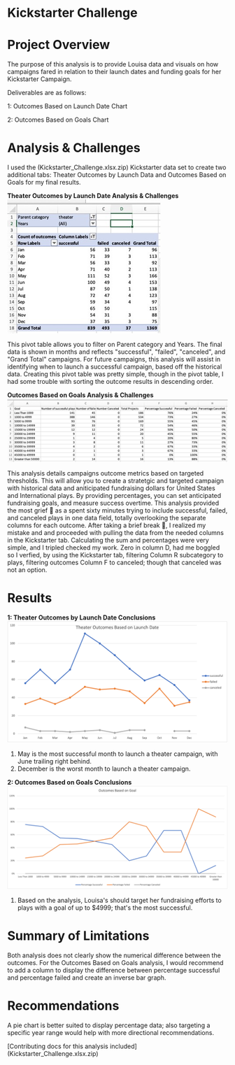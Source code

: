 # **Kickstarter Challenge**

# Project Overview
The purpose of this analysis is to provide Louisa data and visuals on how campaigns fared in relation to their launch dates and funding goals for her Kickstarter Campaign.

Deliverables are as follows:
 
 1: Outcomes Based on Launch Date Chart
 
 2: Outcomes Based on Goals Chart
 
 # Analysis & Challenges
 I used the (Kickstarter_Challenge.xlsx.zip) Kickstarter data set to create two additional tabs: 
 Theater Outcomes by Launch Data 
 and 
 Outcomes Based on Goals 
 for my final results.
 
 **Theater Outcomes by Launch Date Analysis & Challenges** 
 ![This is an image](705C4E36-0F7D-44C3-8661-B201CF9AE556_4_5005_c.jpeg)

This pivot table allows you to filter on Parent  category and Years.  The final data is shown in months and reflects "successful", "failed", "canceled", and "Grand Total" campaigns.  For future campaigns, this analysis will assist in identifying when to launch a successful campaign, based off the historical data. Creating this pivot table was pretty simple, though in the pivot table, I had some trouble with sorting the outcome results in descending order.  
 
**Outcomes Based on Goals Analysis & Challenges**
![This is an image](D9790139-8704-4C06-B5EA-D88B40B26EA9.png)

This analysis details campaigns outcome metrics based on targeted thresholds.  This will allow you to create a stratetgic and targeted campaign with historical data and aniticipated fundraising dollars for United States and International plays.  By providing percentages, you can set anticipated fundraising goals, and measure success overtime.  This analysis provided the most grief :smiling_face_with_tear: as a spent sixty minutes trying to include successful, failed, and canceled plays in one data field, totally overlooking the separate columns for each outcome.  After taking a brief break :partying_face:, I realized my mistake and and proceeded with pulling the data from the needed columns in the Kickstarter tab.  Calculating the sum and percentages were very simple, and I tripled checked my work.  Zero in column D, had me boggled so I verfied, by using the Kickstarter tab, filtering Column R subcategory to plays, filtering outcomes Column F to canceled; though that canceled was not an option. 
 
 # Results
 **1: Theater Outcomes by Launch Date Conclusions**
 ![This is an image](Theater_Outcomes_vs_Launch.png)
 1. May is the most successful month to launch a theater campaign, with June trailing right behind.
 2. December is the worst month to launch a theater campaign.
 
 **2: Outcomes Based on Goals Conclusions**
 ![This is an image](Outcomes_vs_Goals.png)
 1. Based on the analysis, Louisa's should target her fundraising efforts to plays with a goal of up to $4999; that's the most successful. 
 
 # **Summary of Limitations**
 Both analysis does not clearly show the numerical difference between the outcomes.  For the Outcomes Based on Goals analysis, I would recommend to add a column to display the difference between percentage successful and percentage failed and create an inverse bar graph. 
 
 # **Recommendations**
 A pie chart is better suited to display percentage data; also targeting a specific year range would help with more directional recommendations.  
 
 [Contributing docs for this analysis included] (Kickstarter_Challenge.xlsx.zip)
 
 
